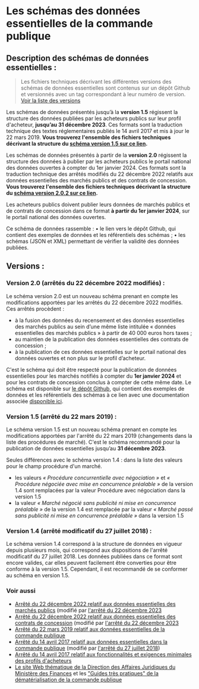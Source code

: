 <MenuSchema />

# Les schémas des données essentielles de la commande publique

## Description des schémas de données essentielles :

> Les fichiers techniques décrivant les différentes versions des schémas de données essentielles sont contenus sur un dépôt Github et versionnés avec un tag correspondant à leur numéro de version. [Voir la liste des versions](https://github.com/139bercy/format-commande-publique/tags) 

Les schémas de données présentés jusqu’à la **version 1.5** régissent la structure des données publiées par les acheteurs publics sur leur profil d'acheteur, **jusqu’au 31 décembre 2023**. Ces formats sont la traduction technique des textes réglementaires publiés le 14 avril 2017 et mis à jour le 22 mars 2019.
**Vous trouverez l'ensemble des fichiers techniques décrivant la structure du [schéma version 1.5 sur ce lien](https://github.com/139bercy/format-commande-publique/releases/tag/1.5.0).**

Les schémas de données présentés à partir de la **version 2.0** régissent la structure des données à publier par les acheteurs publics le portail national des données ouvertes à compter du 1er janvier 2024. Ces formats sont la traduction technique des arrêtés modifiés du 22 décembre 2022 relatifs aux données essentielles des marchés publics et des contrats de concession.
**Vous trouverez l'ensemble des fichiers techniques décrivant la structure du [schéma version 2.0.2 sur ce lien](https://github.com/139bercy/format-commande-publique/releases/tag/2.0.2).**

Les acheteurs publics doivent publier leurs données de marchés publics et de contrats de concession dans ce format **à partir du 1er janvier 2024**, sur le portail national des données ouvertes.

Ce schéma de données rassemble :
•	le lien vers le dépôt Github, qui contient des exemples de données et les référentiels des schémas ;
•	les schémas (JSON et XML) permettant de vérifier la validité des données publiées.


## Versions :

### Version 2.0 (arrêtés du 22 décembre 2022 modifiés) :

Le schéma version 2.0 est un nouveau schéma prenant en compte les modifications apportées par les arrêtés du 22 décembre 2022 modifiés. Ces arrêtés procèdent :
- à la fusion des données du recensement et des données essentielles des marchés publics au sein d’une même liste intitulée « données essentielles des marchés publics » à partir de 40 000 euros hors taxes ;
- au maintien de la publication des données essentielles des contrats de concession ;
- à la publication de ces données essentielles sur le portail national des données ouvertes et non plus sur le profil d’acheteur.

C'est le schéma qui doit être respecté pour la publication de données essentielles pour les marchés notifiés à compter du **1er janvier 2024** et pour les contrats de concession conclus à compter de cette même date. Le schéma est disponible sur [le dépôt Github](https://github.com/139bercy/format-commande-publique/releases/tag/2.0.2), qui contient des exemples de données et les référentiels des schémas à ce lien avec une documentation associée [disponible ici](https://github.com/139bercy/format-commande-publique/blob/2.0.2/_index.md).

### Version 1.5 (arrêté du 22 mars 2019) :

Le schéma version 1.5 est un nouveau schéma prenant en compte les modifications apportées par l'arrêté du 22 mars 2019 (changements dans la liste des procédures de marché). C'est le schéma recommandé pour la publication de données essentielles jusqu’au **31 décembre 2023**.

Seules différences avec le schéma version 1.4 : dans la liste des valeurs pour le champ procédure d'un marché.

- les valeurs *« Procédure concurrentielle avec négociation »* et *« Procédure négociée avec mise en concurrence préalable »* de la version 1.4 sont remplacées par la valeur Procédure avec négociation dans la version 1.5
- la valeur *« Marché négocié sans publicité ni mise en concurrence préalable »* de la version 1.4 est remplacée par la valeur *« Marché passé sans publicité ni mise en concurrence préalable »* dans la version 1.5

### Version 1.4 (arrêté modificatif du 27 juillet 2018) :

Le schéma version 1.4 correspond à la structure de données en vigueur depuis plusieurs mois, qui correspond aux dispositions de l'arrêté modificatif du 27 juillet 2018. Les données publiées dans ce format sont encore valides, car elles peuvent facilement être converties pour être conforme à la version 1.5. Cependant, il est recommandé de se conformer au schéma en version 1.5.


### Voir aussi

- [Arrêté du 22 décembre 2022 relatif aux données essentielles des marchés publics](https://www.legifrance.gouv.fr/loda/id/LEGIARTI000046888863/2024-01-01/) (modifié par [l'arrêté du 22 décembre 2023](https://www.legifrance.gouv.fr/jorf/id/JORFTEXT000048678644) 
- [Arrêté du 22 décembre 2022 relatif aux données essentielles des contrats de concession](https://www.legifrance.gouv.fr/jorf/id/JORFTEXT000046850535) (modifié par [l'arrêté du 22 décembre 2023](https://www.legifrance.gouv.fr/jorf/id/JORFTEXT000048678628)
- [Arrêté du 22 mars 2019 relatif aux données essentielles de la commande publique](https://www.legifrance.gouv.fr/loda/id/JORFTEXT000038318675) 
- [Arrêté du 14 avril 2017 relatif aux données essentielles dans la commande publique](https://www.legifrance.gouv.fr/loda/id/JORFTEXT000034492587) (modifié par [l'arrêté du 27 juillet 2018](https://www.legifrance.gouv.fr/loda/id/JORFTEXT000037282994))
- [Arrêté du 14 avril 2017 relatif aux fonctionnalités et exigences minimales des profils d'acheteurs](https://www.legifrance.gouv.fr/loda/id/JORFTEXT000034492557)
- [Le site Web thématique de la Direction des Affaires Juridiques du Ministère des Finances](https://www.economie.gouv.fr/daj/dematerialisation-de-la-commande-publique) et les ["Guides très pratiques" de la dématérialisation de la commande publique](https://www.economie.gouv.fr/daj/guide-tres-pratique-pour-accompagner-acheteurs-et-entreprises-sur-dematerialisation-des-marches)

